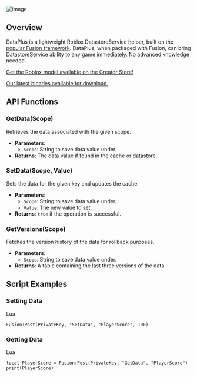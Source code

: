 ![image](https://github.com/carrcreative/Data-Fusion/assets/173332208/78e8b271-421d-42f0-bf27-238477833810)








Overview
--------

DataPlus is a lightweight Roblox DatastoreService helper, built on the [popular Fusion framework](https://github.com/carrcreative/fusion/). DataPlus, when packaged with Fusion, can bring DatastoreService ability to any game immediately. No advanced knowledge needed. 

[Get the Roblox model available on the Creator Store!](https://create.roblox.com/store/asset/18158091161/DataPlusFusion?viewFromStudio=true&keyword=&searchId=7c9974fc-b875-4042-ad28-08cfe4f01028)

[Our latest binaries available for download.](https://github.com/carrcreative/Data-Fusion/releases/tag/pre-release) 

API Functions
-------------

### GetData(Scope)

Retrieves the data associated with the given scope.

*   **Parameters**:
    *   `Scope`: String to save data value under.
*   **Returns**: The data value if found in the cache or datastore.

### SetData(Scope, Value)

Sets the data for the given key and updates the cache.

*   **Parameters**:
    *   `Scope`: String to save data value under.
    *   `Value`: The new value to set.
*   **Returns**: `true` if the operation is successful.

### GetVersions(Scope)

Fetches the version history of the data for rollback purposes.

*   **Parameters**:
    *   `Scope`: String to save data value under.
*   **Returns**: A table containing the last three versions of the data.

Script Examples
---------------  

### Setting Data

Lua

    Fusion:Post(PrivateKey, "SetData", "PlayerScore", 100) 

### Getting Data

Lua
    
    local PlayerScore = Fusion:Post(PrivateKey, "GetData", "PlayerScore")
    print(PlayerScore)
    
